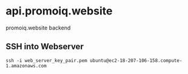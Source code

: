 # api.promoiq.website
promoiq.website backend

## SSH into Webserver

```ssh -i web_server_key_pair.pem ubuntu@ec2-18-207-106-158.compute-1.amazonaws.com```
